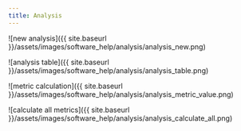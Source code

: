 ```yaml
---
title: Analysis
---
```


![new analysis]({{ site.baseurl }}/assets/images/software_help/analysis/analysis_new.png)

![analysis table]({{ site.baseurl }}/assets/images/software_help/analysis/analysis_table.png)

![metric calculation]({{ site.baseurl }}/assets/images/software_help/analysis/analysis_metric_value.png)

![calculate all metrics]({{ site.baseurl }}/assets/images/software_help/analysis/analysis_calculate_all.png)

